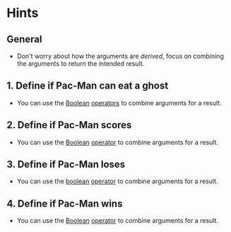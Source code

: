 # Hints

## General

-   Don't worry about how the arguments are _derived_, focus on combining the arguments to return the intended result.

## 1. Define if Pac-Man can eat a ghost

-   You can use the [Boolean][boolean] [operators][boolean-operators] to combine arguments for a result.

## 2. Define if Pac-Man scores

-   You can use the [Boolean][boolean] [operator][boolean-operators] to combine arguments for a result.

## 3. Define if Pac-Man loses

-   You can use the [boolean][boolean] [operator][boolean-operators] to combine arguments for a result.

## 4. Define if Pac-Man wins

-   You can use the [Boolean][boolean] [operator][boolean-operators] to combine arguments for a result.

[boolean]: https://docs.python.org/3/library/stdtypes.html#truth

[boolean-operators]: https://docs.python.org/3/library/stdtypes.html#boolean-operations-and-or-not
